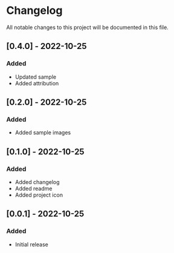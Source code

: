 # Changelog
All notable changes to this project will be documented in this file.

## [0.4.0] - 2022-10-25
### Added
- Updated sample
- Added attribution

## [0.2.0] - 2022-10-25
### Added
- Added sample images

## [0.1.0] - 2022-10-25
### Added
- Added changelog
- Added readme
- Added project icon

## [0.0.1] - 2022-10-25
### Added
- Initial release